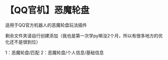 # 【QQ官机】恶魔轮盘
适用于QQ官方机器人的恶魔轮盘玩法插件

剩余文件夹请自行创建添加（我也是第一次学py嘛没2个月，所以有很多地方的优化还不是很到位）

1：恶魔轮盘/匹配
2：恶魔轮盘/个人信息/基础信息
